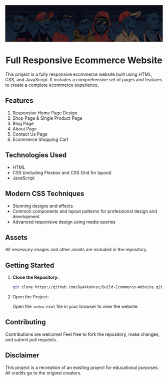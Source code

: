 <div align="center">
  <img src="img/banner/b1.jpg" alt="banner" style="width: 1080px;"/>
    <h1>Full Responsive Ecommerce Website</h1>
</div>

This project is a fully responsive ecommerce website built using HTML, CSS, and JavaScript. It includes a comprehensive set of pages and features to create a complete ecommerce experience.

## Features

1. Responsive Home Page Design
2. Shop Page & Single Product Page
3. Blog Page
4. About Page
5. Contact Us Page
6. Ecommerce Shopping Cart

## Technologies Used

- HTML
- CSS (including Flexbox and CSS Grid for layout)
- JavaScript

## Modern CSS Techniques

- Stunning designs and effects
- Common components and layout patterns for professional design and development
- Advanced responsive design using media queries

## Assets

All necessary images and other assets are included in the repository.

## Getting Started

1. **Clone the Repository:**
   ```bash
   git clone https://github.com/ByakkoHvsc/Build-Ecommerce-Website.git

2. Open the Project:
   
   Open the `index.html` file in your browser to view the website.

## Contributing

Contributions are welcome! Feel free to fork the repository, make changes, and submit pull requests.

## Disclaimer

This project is a recreation of an existing project for educational purposes. All credits go to the original creators.
